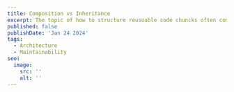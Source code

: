 ```yaml
---
title: Composition vs Inheritance
excerpt: The topic of how to structure reusuable code chuncks often comes down to a debate of composition vs inheriance. I will answer the questions of what do these terms mean and how can I apply them in my own code?
published: false
publishDate: 'Jan 24 2024'
tags:
  - Architecture
  - Maintainability
seo:
  image:
    src: ''
    alt: ''
---
```

